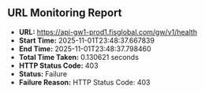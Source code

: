 ## URL Monitoring Report

- **URL:** https://api-gw1-prod1.fisglobal.com/gw/v1/health
- **Start Time:** 2025-11-01T23:48:37.667839
- **End Time:** 2025-11-01T23:48:37.798460
- **Total Time Taken:** 0.130621 seconds
- **HTTP Status Code:** 403
- **Status:** Failure
- **Failure Reason:** HTTP Status Code: 403

